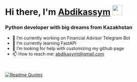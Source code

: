 <h1 align="left">Hi there, I'm <a href="https://daniilshat.ru/" target="_blank">Abdikassym</a> 
<img src="https://github.com/blackcater/blackcater/raw/main/images/Hi.gif" height="32"/></h1>
<h3 align="left">Python developer with big dreams from Kazakhstan</h3>


- 🔭 I’m currently working on Financial Advisor Telegram Bot 
- 🌱 I’m currently learning FastAPI 
- 🤔 I’m looking for help with customizing my github page 
- 📫 How to reach me: abdikasymt@gmail.com 

<br>


[![Readme Quotes](https://quotes-github-readme.vercel.app/api?type=horizontal&theme=dark)](https://github.com/piyushsuthar/github-readme-quotes)

